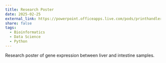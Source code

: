 ```yaml
---
title: Research Poster
date: 2025-02-25
external_link: https://powerpoint.officeapps.live.com/pods/printhandler.ashx?PV=0&autoPrint=false&&fn=poster_template_bioinformatics%20-%20Copy.pptx&usid=d528e8a9-0135-3a4b-2240-ceb889c91030&build=16.0.18723.40507&waccluster=PUS14
share: false
tags:
  - Bioinformatics
  - Data Science
  - Python
---
```


Research poster of gene expression between liver and intestine samples.

<!--more-->
